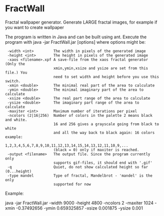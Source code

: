 FractWall
=========

Fractal wallpaper generator. Generate LARGE fractal images, for example if you want to create wallpaper

The program is written in Java and can be built using ant.
Execute the program with java -jar FractWall.jar [options] where options might be:
``` 
 -width <int>         The width in pixels of the generated image
 -height <int>        The height in pixels of the generated image
 -xaos <filename>.xpf A save-file from the xaos fractal generator (Only the
                      xmin,ymin,xsize and ysize are set from this file.) You
                      need to set width and height before you use this switch.
 -xmin <double>       The minimal real part of the area to calculate
 -ymin <double>       The minimal imaginary part of the area to calculate
 -xsize <double>      The real part range of the area to calculate
 -ysize <double>      The imaginary part range of the area to calculate
 -maxiter <int>       Maximum number of iterations per pixel
 -ncolors (2|16|256)  Number of colors in the palette 2 means black and white.
                      16 and 256 gives a grayscale going from black to white
                      and all the way back to black again: 16 colors example:
                      1,2,3,4,5,6,7,8,9,10,11,12,13,14,15,14,13,12,11,10,9,...
                      (black = 0) only if maxiter is reached.
 -output <filename>   The output file. Since the program currently only
                      supports gif-files, it should end with '.gif'
 -q                   Quiet, do not show calculated height so far (0...height)
 -type mandel         Type of fractal, Mandelbrot - 'mandel' is the only
                      supported for now
```
Example:

java -jar FractWall.jar -width 9000 -height 4800 -ncolors 2
                        -maxiter 1024 -xmin -0.37492656 -ymin 0.659325857
                        -xsize 0.001875 -ysize 0.001

